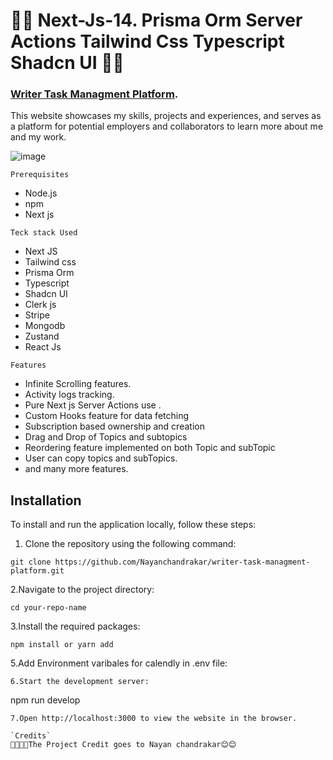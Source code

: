 

# 🎉🎉 Next-Js-14. Prisma Orm Server Actions Tailwind Css Typescript Shadcn UI  🎉🎉
### [Writer Task Managment Platform](https://writer-task-managment-platform.vercel.app).
This website showcases my skills, projects and experiences, and serves as a platform for potential employers and collaborators to learn more about me and my work.

![image](https://github.com/Nayanchandrakar/writer-task-managment-platform/assets/100008163/95443e74-c3c9-4673-900d-8757a500d459)





`Prerequisites`
* Node.js
* npm
* Next js

`Teck stack Used`
* Next JS
* Tailwind css
* Prisma Orm
* Typescript
* Shadcn UI
* Clerk js
* Stripe
* Mongodb
* Zustand
* React Js


`Features`
* Infinite Scrolling features.
* Activity logs tracking.
* Pure Next js Server Actions use .
* Custom Hooks feature for data fetching
* Subscription based ownership and creation
* Drag and Drop of Topics and subtopics
* Reordering feature implemented on both Topic and subTopic
* User can copy topics and subTopics.
* and many more features.


## Installation

To install and run the application locally, follow these steps:

1. Clone the repository using the following command:
```
git clone https://github.com/Nayanchandrakar/writer-task-managment-platform.git
```

2.Navigate to the project directory:
```
cd your-repo-name
```
3.Install the required packages:
```
npm install or yarn add
```
5.Add Environment varibales for calendly in .env file:
```
6.Start the development server:
```
npm run develop
```
7.Open http://localhost:3000 to view the website in the browser.

`Credits`
🧑‍💻🧑‍💻The Project Credit goes to Nayan chandrakar😊😊
